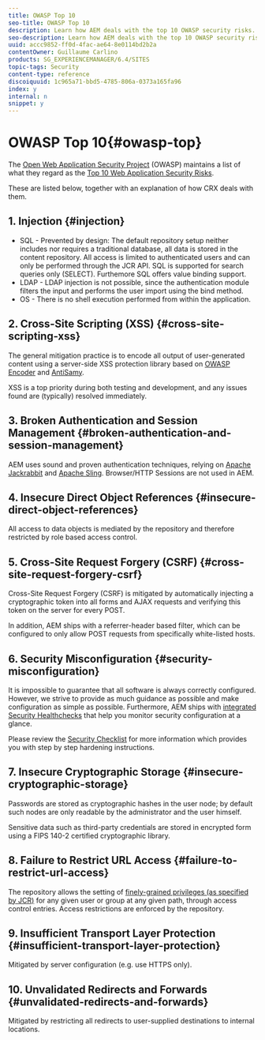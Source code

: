 ```yaml
---
title: OWASP Top 10
seo-title: OWASP Top 10
description: Learn how AEM deals with the top 10 OWASP security risks.
seo-description: Learn how AEM deals with the top 10 OWASP security risks.
uuid: accc9852-ff0d-4fac-ae64-8e0114bd2b2a
contentOwner: Guillaume Carlino
products: SG_EXPERIENCEMANAGER/6.4/SITES
topic-tags: Security
content-type: reference
discoiquuid: 1c965a71-bbd5-4785-806a-0373a165fa96
index: y
internal: n
snippet: y
---
```


# OWASP Top 10{#owasp-top}

The [Open Web Application Security Project](https://www.owasp.org) (OWASP) maintains a list of what they regard as the [Top 10 Web Application Security Risks](https://www.owasp.org/index.php/OWASP_Top_Ten_Project).

These are listed below, together with an explanation of how CRX deals with them.

## 1. Injection {#injection}

* SQL - Prevented by design: The default repository setup neither includes nor requires a traditional database, all data is stored in the content repository. All access is limited to authenticated users and can only be performed through the JCR API. SQL is supported for search queries only (SELECT). Furthemore SQL offers value binding support.  
* LDAP - LDAP injection is not possible, since the authentication module filters the input and performs the user import using the bind method.
* OS - There is no shell execution performed from within the application.

## 2. Cross-Site Scripting (XSS) {#cross-site-scripting-xss}

The general mitigation practice is to encode all output of user-generated content using a server-side XSS protection library based on [OWASP Encoder](https://www.owasp.org/index.php/OWASP_Java_Encoder_Project) and [AntiSamy](https://www.owasp.org/index.php/Category:OWASP_AntiSamy_Project).

XSS is a top priority during both testing and development, and any issues found are (typically) resolved immediately.

## 3. Broken Authentication and Session Management {#broken-authentication-and-session-management}

AEM uses sound and proven authentication techniques, relying on [Apache Jackrabbit](http://jackrabbit.apache.org/) and [Apache Sling](http://sling.apache.org/). Browser/HTTP Sessions are not used in AEM.

## 4. Insecure Direct Object References {#insecure-direct-object-references}

All access to data objects is mediated by the repository and therefore restricted by role based access control.

## 5. Cross-Site Request Forgery (CSRF) {#cross-site-request-forgery-csrf}

Cross-Site Request Forgery (CSRF) is mitigated by automatically injecting a cryptographic token into all forms and AJAX requests and verifying this token on the server for every POST.

In addition, AEM ships with a referrer-header based filter, which can be configured to only allow POST requests from specifically white-listed hosts.

## 6. Security Misconfiguration {#security-misconfiguration}

It is impossible to guarantee that all software is always correctly configured. However, we strive to provide as much guidance as possible and make configuration as simple as possible. Furthermore, AEM ships with [integrated Security Healthchecks](../../../sites/administering/using/operations-dashboard.md) that help you monitor security configuration at a glance.

Please review the [Security Checklist](../../../sites/administering/using/security-checklist.md) for more information which provides you with step by step hardening instructions.

## 7. Insecure Cryptographic Storage {#insecure-cryptographic-storage}

Passwords are stored as cryptographic hashes in the user node; by default such nodes are only readable by the administrator and the user himself.

Sensitive data such as third-party credentials are stored in encrypted form using a FIPS 140-2 certified cryptographic library.

## 8. Failure to Restrict URL Access {#failure-to-restrict-url-access}

The repository allows the setting of [finely-grained privileges (as specified by JCR)](http://www.day.com/specs/javax.jcr/javadocs/jcr-2.0/javax/jcr/security/package-summary.html) for any given user or group at any given path, through access control entries. Access restrictions are enforced by the repository.

## 9. Insufficient Transport Layer Protection {#insufficient-transport-layer-protection}

Mitigated by server configuration (e.g. use HTTPS only).

## 10. Unvalidated Redirects and Forwards {#unvalidated-redirects-and-forwards}

Mitigated by restricting all redirects to user-supplied destinations to internal locations.  

